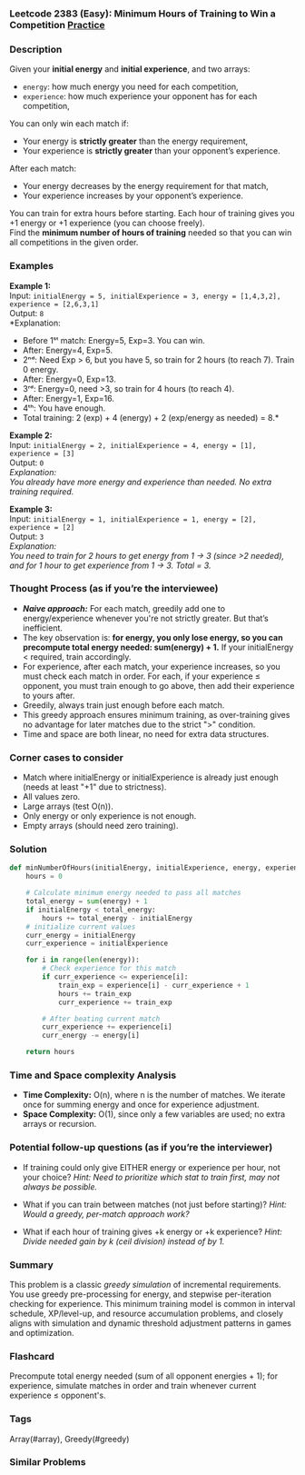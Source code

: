 ### Leetcode 2383 (Easy): Minimum Hours of Training to Win a Competition [Practice](https://leetcode.com/problems/minimum-hours-of-training-to-win-a-competition)

### Description  
Given your **initial energy** and **initial experience**, and two arrays:
- `energy`: how much energy you need for each competition,
- `experience`: how much experience your opponent has for each competition,

You can only win each match if:
- Your energy is **strictly greater** than the energy requirement,
- Your experience is **strictly greater** than your opponent’s experience.

After each match:
- Your energy decreases by the energy requirement for that match,
- Your experience increases by your opponent’s experience.

You can train for extra hours before starting. Each hour of training gives you +1 energy or +1 experience (you can choose freely).  
Find the **minimum number of hours of training** needed so that you can win all competitions in the given order.

### Examples  

**Example 1:**  
Input: `initialEnergy = 5, initialExperience = 3, energy = [1,4,3,2], experience = [2,6,3,1]`  
Output: `8`  
*Explanation:  
- Before 1ˢᵗ match: Energy=5, Exp=3. You can win.  
- After: Energy=4, Exp=5.  
- 2ⁿᵈ: Need Exp > 6, but you have 5, so train for 2 hours (to reach 7). Train 0 energy.  
- After: Energy=0, Exp=13.  
- 3ʳᵈ: Energy=0, need >3, so train for 4 hours (to reach 4).  
- After: Energy=1, Exp=16.  
- 4ᵗʰ: You have enough.  
- Total training: 2 (exp) + 4 (energy) + 2 (exp/energy as needed) = 8.*

**Example 2:**  
Input: `initialEnergy = 2, initialExperience = 4, energy = [1], experience = [3]`  
Output: `0`  
*Explanation:  
You already have more energy and experience than needed. No extra training required.*

**Example 3:**  
Input: `initialEnergy = 1, initialExperience = 1, energy = [2], experience = [2]`  
Output: `3`  
*Explanation:  
You need to train for 2 hours to get energy from 1 → 3 (since >2 needed), and for 1 hour to get experience from 1 → 3. Total = 3.*

### Thought Process (as if you’re the interviewee)  
- ***Naive approach:*** For each match, greedily add one to energy/experience whenever you're not strictly greater. But that’s inefficient.
- The key observation is: **for energy, you only lose energy, so you can precompute total energy needed: sum(energy) + 1.** If your initialEnergy < required, train accordingly.
- For experience, after each match, your experience increases, so you must check each match in order. For each, if your experience ≤ opponent, you must train enough to go above, then add their experience to yours after.
- Greedily, always train just enough before each match.
- This greedy approach ensures minimum training, as over-training gives no advantage for later matches due to the strict ">" condition.
- Time and space are both linear, no need for extra data structures.

### Corner cases to consider  
- Match where initialEnergy or initialExperience is already just enough (needs at least "+1" due to strictness).
- All values zero.
- Large arrays (test O(n)).
- Only energy or only experience is not enough.
- Empty arrays (should need zero training).

### Solution

```python
def minNumberOfHours(initialEnergy, initialExperience, energy, experience):
    hours = 0

    # Calculate minimum energy needed to pass all matches
    total_energy = sum(energy) + 1
    if initialEnergy < total_energy:
        hours += total_energy - initialEnergy
    # initialize current values
    curr_energy = initialEnergy
    curr_experience = initialExperience

    for i in range(len(energy)):
        # Check experience for this match
        if curr_experience <= experience[i]:
            train_exp = experience[i] - curr_experience + 1
            hours += train_exp
            curr_experience += train_exp

        # After beating current match
        curr_experience += experience[i]
        curr_energy -= energy[i]

    return hours
```

### Time and Space complexity Analysis  

- **Time Complexity:** O(n), where n is the number of matches. We iterate once for summing energy and once for experience adjustment.
- **Space Complexity:** O(1), since only a few variables are used; no extra arrays or recursion.

### Potential follow-up questions (as if you’re the interviewer)  

- If training could only give EITHER energy or experience per hour, not your choice?
  *Hint: Need to prioritize which stat to train first, may not always be possible.*

- What if you can train between matches (not just before starting)?
  *Hint: Would a greedy, per-match approach work?*

- What if each hour of training gives +k energy or +k experience?
  *Hint: Divide needed gain by k (ceil division) instead of by 1.*

### Summary
This problem is a classic *greedy simulation* of incremental requirements. You use greedy pre-processing for energy, and stepwise per-iteration checking for experience. This minimum training model is common in interval schedule, XP/level-up, and resource accumulation problems, and closely aligns with simulation and dynamic threshold adjustment patterns in games and optimization.


### Flashcard
Precompute total energy needed (sum of all opponent energies + 1); for experience, simulate matches in order and train whenever current experience ≤ opponent's.

### Tags
Array(#array), Greedy(#greedy)

### Similar Problems
